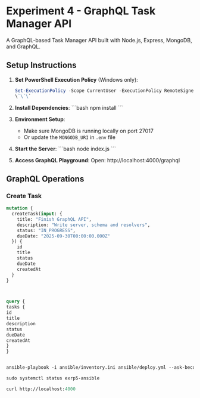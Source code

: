 # Experiment 4 - GraphQL Task Manager API

A GraphQL-based Task Manager API built with Node.js, Express, MongoDB, and GraphQL.

## Setup Instructions

1. **Set PowerShell Execution Policy** (Windows only):
   ```powershell
   Set-ExecutionPolicy -Scope CurrentUser -ExecutionPolicy RemoteSigned
   \`\`\`

2. **Install Dependencies**:
   \`\`\`bash
   npm install
   \`\`\`

3. **Environment Setup**:
   - Make sure MongoDB is running locally on port 27017
   - Or update the `MONGODB_URI` in `.env` file

4. **Start the Server**:
   \`\`\`bash
   node index.js
   \`\`\`

5. **Access GraphQL Playground**:
   Open: http://localhost:4000/graphql

## GraphQL Operations

### Create Task
```graphql
mutation {
  createTask(input: {
    title: "Finish GraphQL API",
    description: "Write server, schema and resolvers",
    status: "IN_PROGRESS",
    dueDate: "2025-09-30T00:00:00.000Z"
  }) {
    id
    title
    status
    dueDate
    createdAt
  }
}



query {
tasks {
id
title
description
status
dueDate
createdAt
}
}


ansible-playbook -i ansible/inventory.ini ansible/deploy.yml --ask-become-pass

sudo systemctl status exrp5-ansible

curl http://localhost:4000
